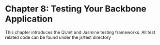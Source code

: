 # Chapter 8: Testing Your Backbone Application 

This chapter introduces the QUnit and Jasmine testing frameworks. All test related code can be found under the js/test directory

